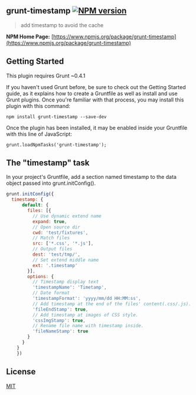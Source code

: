 ## grunt-timestamp [![NPM version](https://badge.fury.io/js/grunt-timestamp.png)](http://badge.fury.io/js/grunt-timestamp)

> add timestamp to avoid the cache

**NPM Home Page:** [https://www.npmjs.org/package/grunt-timestamp](https://www.npmjs.org/package/grunt-timestamp)

## Getting Started

This plugin requires Grunt ~0.4.1

If you haven't used Grunt before, be sure to check out the Getting Started guide, as it explains how to create a Gruntfile as well as install and use Grunt plugins. Once you're familiar with that process, you may install this plugin with this command:

	npm install grunt-timestamp --save-dev
	
Once the plugin has been installed, it may be enabled inside your Gruntfile with this line of JavaScript:

	grunt.loadNpmTasks('grunt-timestamp');

## The "timestamp" task

In your project's Gruntfile, add a section named timestamp to the data object passed into grunt.initConfig().

```javascript
grunt.initConfig({
  timestamp: {
      default: {
        files: [{
          // Use dynamic extend name
          expand: true,
          // Open source dir
          cwd: 'test/fixtures',
          // Match files
          src: ['*.css', '*.js'],
          // Output files
          dest: 'test/tmp/',
          // Set extend middle name
          ext: '.timestamp'
        }],
        options: {
          // Timestamp display text
          'timestampName': 'Timetamp',
          // Date format
          'timestampFormat': 'yyyy/mm/dd HH:MM:ss',
          // Add timestamp at the end of the files' content(.css/.js).
          'fileEndStamp': true,
          // Add timestamp at images of CSS style.
          'cssImgStamp': true,
          // Rename file name with timestamp inside.
          'fileNameStamp': true
        }
      }
    }
    })
```
## License

[MIT](http://rem.mit-license.org/)









		
